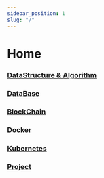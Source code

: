 ```yaml
---
sidebar_position: 1
slug: "/"
---
```


# Home

### [DataStructure & Algorithm](./category/datastructure-algorithm)

### [DataBase](./category/database)

### [BlockChain](./category/blockchain)

### [Docker](./category/docker)

### [Kubernetes](./category/kubernetes)

### [Project](./category/project)
